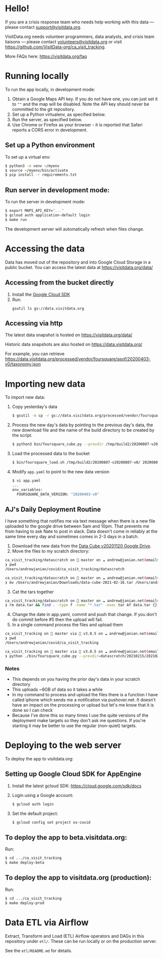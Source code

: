 # Hello!

If you are a crisis response team who needs help working with this data — please contact support@visitdata.org.

VisitData.org needs volunteer programmers, data analysts, and crisis team liaisons — please contact volunteers@visitdata.org or visit https://github.com/VisitData-org/ca_visit_tracking.

More FAQs here: https://visitdata.org/faq


# Running locally
To run the app locally, in development mode:

1. Obtain a Google Maps API key. If you do not have one, you can just set it to
   `""` and the map will be disabled. Note the API key should never be committed
   to the git repository.
2. Set up a Python virtualenv, as specified below.
3. Run the server, as specified below.
4. Use Chrome or Firefox as your browser - it is reported that Safari reports
   a CORS error in development.

## Set up a Python environment
To set up a virtual env:
```bash
$ python3 -m venv ~/myenv
$ source ~/myenv/bin/activate
$ pip install -r requirements.txt
```

## Run server in development mode:
To run the server in development mode:

```bash
$ export MAPS_API_KEY="..."
$ gcloud auth application-default login
$ make run
```

The development server will automatically refresh when files change.

# Accessing the data
Data has moved out of the repository and into Google Cloud Storage in
a public bucket. You can access the latest data
at https://visitdata.org/data/

## Accessing from the bucket directly
1. Install the [Google Cloud SDK](https://cloud.google.com/sdk/install)
2. Run:
    ```
    gsutil ls gs://data.visitdata.org
    ```

## Accessing via http
The latest data snapshot is hosted on https://visitdata.org/data/

Historic data snapshots are also hosted on https://data.visitdata.org/

For example, you can retrieve
https://data.visitdata.org/processed/vendor/foursquare/asof/20200403-v0/taxonomy.json

# Importing new data
To import new data:

1. Copy yesterday's data
   ```bash
   $ gsutil -m cp -r gs://data.visitdata.org/processed/vendor/foursquare/asof/20200402-v0 /tmp
   ```

2. Process the new day's data by pointing to the previous day's data, the new
   download file and the name of the build directory to be created by the script.
   
   ```bash
   $ python3 bin/foursquare_cube.py --prevdir /tmp/build2/20200807-v20200807-v0/ /Users/david/Downloads/drive-download-20200810T211412Z-001/data-cube2-2020-08-07.tar v20200808-v0 /tmp/build3
   ```

3. Load the processed data to the bucket

   ```bash
   $ bin/foursquare_load.sh /tmp/build2/20200807-v20200807-v0/ 20200807-v0
   ```

4. Modify `app.yaml` to point to the new data version

   ```bash
   $ vi app.yaml
   ...
   env_variables:
     FOURSQUARE_DATA_VERSION: "20200403-v0"
   ```

## AJ's Daily Deployment Routine

I have something that notifies me via text message when there is a new file uploaded to the google drive between 5am and 10pm.  That prevents me from having to ask Nate to post in slack.  Data doesn't come in reliably at the same time every day and sometimes comes in 2-3 days in a batch.

1. Download the new data from the [Data Cube v20201120 Google Drive](https://drive.google.com/drive/folders/1gydRMonsn_tLwVRUe4CCFMdZ6uOLW0iy).
2. Move the files to my scratch directory:
```bash
ca_visit_tracking/datascratch on  master on ☁️ andrew@janian.net(emailstats)
❯ pwd
/Users/andrewjanian/covid/ca_visit_tracking/datascratch

ca_visit_tracking/datascratch on  master on ☁️ andrew@janian.net(emailstats)
❯ mv /Users/andrewjanian/Downloads/data-cube-2021-02-16.tar /Users/andrewjanian/Downloads/data-cube-2021-02-17.tar /Users/andrewjanian/Downloads/data-cube-2021-02-18.tar .
```
3. Cat the tars together
```bash
ca_visit_tracking/datascratch on  master on ☁️ andrew@janian.net(emailstats)
❯ rm data.tar && find . -type f -name "*.tar" -exec tar Af data.tar {} \;
```
4. Change the date in app.yaml, commit and push that change.  If you don't do commit before #5 then the upload will fail.
5. In a single command process the files and upload them
```bash
ca_visit_tracking on  master via 🐍 v3.8.5 on ☁️ andrew@janian.net(emailstats)
❯ pwd
/Users/andrewjanian/covid/ca_visit_tracking

ca_visit_tracking on  master via 🐍 v3.8.5 on ☁️ andrew@janian.net(emailstats)
❯ python ./bin/foursquare_cube.py --prevdir=datascratch/20210215/20210215-v0 datascratch/data.tar v0 datascratch/20210218 && ./bin/foursquare_load.sh datascratch/20210218/20210218-v0 20210218-v0 && iphone "visitdata uploaded" "20210218" && make deploy-prod-quiet && make deploy-beta-quiet && iphone "visitdata deployed" "20210218"
```

### Notes
* This depends on you having the prior day's data in your scratch directory
* This uploads ~6GB of data so it takes a while
* In my command to process and upload the files there is a function I have called iphone which sends me a notification via pushover.net.  It doesn't have an impact on the processing or upload but let's me know that it is done so I can check
* Because I've done this so many times I use the quite versions of the deployment make targets so they don't ask me questions.  If you're starting it may be better to use the regular (non-quiet) targets.

# Deploying to the web server
To deploy the app to visitdata.org:

## Setting up Google Cloud SDK for AppEngine
1. Install the latest gcloud SDK: https://cloud.google.com/sdk/docs
2. Login using a Google account:

   ```bash
   $ gcloud auth login
   ```
   
3. Set the default project:

   ```bash
   $ gcloud config set project os-covid
   ```
   
## To deploy the app to beta.visitdata.org:
Run:

```bash
$ cd .../ca_visit_tracking
$ make deploy-beta
```

## To deploy the app to visitdata.org (production):
Run:

```bash
$ cd .../ca_visit_tracking
$ make deploy-prod
```

# Data ETL via Airflow
Extract, Transform and Load (ETL) Airflow operators and DAGs in this repository
under `etl/`. These can be run locally or on the production server.

See the `etl/README.md` for details.
